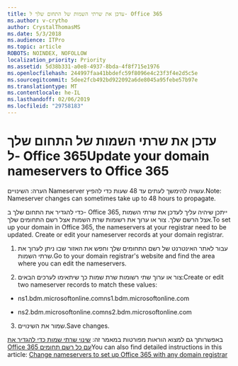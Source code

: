 ```yaml
---
title: עדכן את שרתי השמות של התחום שלך ל- Office 365
ms.author: v-crytho
author: CrystalThomasMS
ms.date: 5/3/2018
ms.audience: ITPro
ms.topic: article
ROBOTS: NOINDEX, NOFOLLOW
localization_priority: Priority
ms.assetid: 5d38b331-a0e8-4937-8bda-4f8f715e1976
ms.openlocfilehash: 244997faa41bbdefc59f8096e4c23f3f4e2d5c5e
ms.sourcegitcommit: 5dee2fcb492bd922092a6de8045a95febe57b97e
ms.translationtype: MT
ms.contentlocale: he-IL
ms.lasthandoff: 02/06/2019
ms.locfileid: "29758183"
---
```

# <a name="update-your-domain-nameservers-to-office-365"></a><span data-ttu-id="9011c-102">עדכן את שרתי השמות של התחום שלך ל- Office 365</span><span class="sxs-lookup"><span data-stu-id="9011c-102">Update your domain nameservers to Office 365</span></span>

<span data-ttu-id="9011c-103">הערה: השינויים Nameserver עשויה להימשך לעתים עד 48 שעות כדי להפיץ.</span><span class="sxs-lookup"><span data-stu-id="9011c-103">Note: Nameserver changes can sometimes take up to 48 hours to propagate.</span></span>
  
<span data-ttu-id="9011c-p101">כדי להגדיר את התחום שלך ב- Office 365, ייתכן שיהיה עליך לעדכן את שרתי השמות אצל הרשם שלך. צור או ערוך את רשומות שרת השמות אצל רשם התחומים שלך.</span><span class="sxs-lookup"><span data-stu-id="9011c-p101">To set up your domain in Office 365, the nameservers at your registrar need to be updated. Create or edit your nameserver records at your domain registrar.</span></span>
  
1. <span data-ttu-id="9011c-106">עבור לאתר האינטרנט של רשם התחומים שלך וחפש את האזור שבו ניתן לערוך את שרתי השמות.</span><span class="sxs-lookup"><span data-stu-id="9011c-106">Go to your domain registrar's website and find the area where you can edit the nameservers.</span></span>
    
2. <span data-ttu-id="9011c-107">צור או ערוך שתי רשומות שרת שמות כך שיתאימו לערכים הבאים:</span><span class="sxs-lookup"><span data-stu-id="9011c-107">Create or edit two nameserver records to match these values:</span></span>
    
  - <span data-ttu-id="9011c-108">ns1.bdm.microsoftonline.com</span><span class="sxs-lookup"><span data-stu-id="9011c-108">ns1.bdm.microsoftonline.com</span></span>
    
  - <span data-ttu-id="9011c-109">ns2.bdm.microsoftonline.com</span><span class="sxs-lookup"><span data-stu-id="9011c-109">ns2.bdm.microsoftonline.com</span></span>
    
3. <span data-ttu-id="9011c-110">שמור את השינויים.</span><span class="sxs-lookup"><span data-stu-id="9011c-110">Save changes.</span></span>
    
<span data-ttu-id="9011c-111">באפשרותך גם למצוא הוראות מפורטות במאמר זה: [שינוי שרתי שמות כדי להגדיר את Office 365 עם כל רשם תחומים](https://support.office.com/article/Change-nameservers-at-any-domain-registrar-to-set-up-Office-365-a8b487a9-2a45-4581-9dc4-5d28a47010a2.aspx)</span><span class="sxs-lookup"><span data-stu-id="9011c-111">You can also find detailed instructions in this article: [Change nameservers to set up Office 365 with any domain registrar](https://support.office.com/article/Change-nameservers-at-any-domain-registrar-to-set-up-Office-365-a8b487a9-2a45-4581-9dc4-5d28a47010a2.aspx)</span></span>
  

